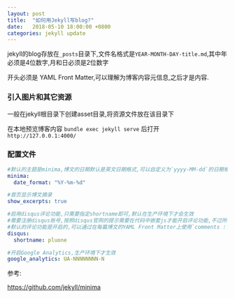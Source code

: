```yaml
---
layout: post
title:  "如何用Jekyll写blog?"
date:   2018-05-10 18:00:00 +0800
categories: jekyll update
---
```


jekyll的blog存放在`_posts`目录下,文件名格式是`YEAR-MONTH-DAY-title.md`,其中年必须是4位数字,月和日必须是2位数字

开头必须是 YAML Front Matter,可以理解为博客内容元信息,之后才是内容.

### 引入图片和其它资源
一般在jekyll根目录下创建asset目录,将资源文件放在该目录下

在本地预览博客内容
`bundle exec jekyll serve`
后打开`http://127.0.0.1:4000/`

### 配置文件

```yml
#默认的主题是minima,博文的日期默认是英文日期格式,可以自定义为`yyyy-MM-dd`的日期格式
minima:
  date_format: "%Y-%m-%d"

#首页显示博文摘录
show_excerpts: true

#启用disqus评论功能,只需要指定shortname即可,默认在生产环境下才会生效
#需要注册disqus账号,按照disqus官网的提示需要在代码中嵌套js才能开启评论功能,不过所幸minima主题默认已经做了配置,这里只需要指定shortname
#默认的评论功能是开启的,可以通过在每篇博文的YAML Front Matter上使用`comments : false`关闭评论功能
disqus:
  shortname: pluone

#开启Google Analytics,生产环境下才生效
google_analytics: UA-NNNNNNNN-N
```

参考:

<https://github.com/jekyll/minima>
